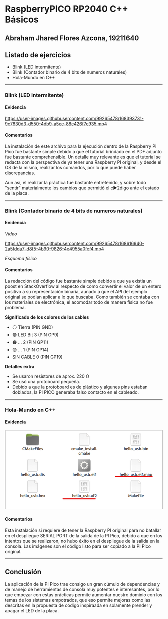 # RaspberryPICO RP2040 C++ Básicos 
## Abraham Jhared Flores Azcona, 19211640

## Listado de ejercicios
- Blink (LED intermitente)
- Blink (Contador binario de 4 bits de numeros naturales)
- Hola-Mundo en C++

---

### Blink (LED intermitente)

#### Evidencia
https://user-images.githubusercontent.com/99265478/168393731-9c7830d3-d550-4db9-a5ee-88c426f7e935.mp4

#### Comentarios
La instalación de este archivo para la ejecución dentro de la Raspberry PI Pico fue bastante simple debido a que el tutorial
brindado en el PDF adjunto fue bastante comprehensible. Un detalle muy relevante es que el tutorial se redacta con la perspectiva
de ya tener una Raspberry PI original, y desde el OS de la misma, realizar los comandos, por lo que puede haber discrepancias.

Aun así, el realizar la práctica fue bastante entretenido, y sobre todo "sentir" materialmente los cambios que
permitió el c►2digo ante el estado de la placa.

---

### Blink (Contador binario de 4 bits de numeros naturales)

#### Evidencia
*Video*

https://user-images.githubusercontent.com/99265478/168616940-2a5fdda7-d8f5-4b90-9826-4e4955a0fef4.mp4

*Esquema físico*


#### Comentarios
La redacción del código fue bastante simple debido a que ya existia un poost en StackOverflow al respecto de como convertir el valor de un
entero positivo a su representación binaria, aunado a que el API del ejemplo original se podian aplicar a lo que buscaba. Como también se contaba
con los materiales de electrónica, el acomodar todo de manera física no fue problema.

**Significado de los colores de los cables**
- ⚪ Tierra     (PIN GND)
- 🟢 LED Bit 3  (PIN GP9)
- 🟠 ...     2  (PIN GP11)
- 🟡 ...     1  (PIN GP14)
- SIN CABLE  0   (PIN GP19)

**Detalles extra**
- Se usaron resistores de aprox. 220 Ω
- Se usó una protoboard pequeña.
- Debido a que la protoboard es de plástico y algunes pins estaban doblados, la PI PICO generaba falso contacto en el cableado.

---

### Hola-Mundo en C++

#### Evidencia
![](imagen/hello_world_INTERFAZ.png)

#### Comentarios
Esta instalación si requiere de tener la Raspberry PI original para no batallar en el despliegue SERIAL PORT de la salida de
la PI Pico, debido a que en los intentos que se realizaron, no hubo éxito en el despliegue de la salida en la consola. Las imágenes son
el código listo para ser copiado a la PI Pico original.

---

## Conclusión
La aplicación de la PI Pico trae consigo un gran cúmulo de dependencias y de manejo de herramientas de consola muy potentes e interesantes, por lo que
empezar con estas prácticas permite aumentar nuestro dominio con los temas de los sistemas empotrados, que eso permite mejoras como las descritas en
la propuesta de código inspiraada en solamente prender y apagar el LED de la placa.
